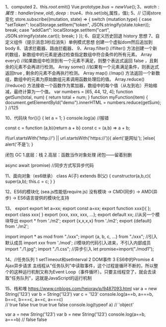 1、computed
2、this.$root.$emit()          Vue.prototype.$bus = new Vue();
3、watch:{
		属性:{
			handler(new,old){},
			deep:true
		}
	}
4、this.$set(obj,属性，值);
5、// 订阅store变化
  store.subscribe((mutation, state) => {
    switch (mutation.type) {
      case "setToken":
        localStorage.setItem("token", JSON.stringify(state.token));
        break;
      case "addCart":
        localStorage.setItem("cart", JSON.stringify(state.cart));
        break;
    }
  });
6、自定义历史回退 history 思想 
7、自定义组件（提示消息3秒后消失）单例模式思想 创建一个虚拟dom然后追加到body
8、请求拦截器、路由拦截器、
9、Array.filter()  //filter() 方法创建一个新的数组，新数组中的元素是通过检查指定数组中符合条件的所有元素。
   Array every()   //如果数组中检测到有一个元素不满足，则整个表达式返回 false ，且剩余的元素不会再进行检测。
   Array some()    //如果有一个元素满足条件，则表达式返回true , 剩余的元素不会再执行检测。
   Array map()     //map() 方法返回一个新数组，数组中的元素为原始数组元素调用函数处理后的值。
   Array.reduce()  //reduce() 方法接收一个函数作为累加器，数组中的每个值（从左到右）开始缩减，最终计算为一个值。
   var numbers = [65, 44, 12, 4];
   function getSum(total, num) {
       return total + num;
   }
   function myFunction(item) {
       document.getElementById("demo").innerHTML = numbers.reduce(getSum);
   }        //125
   
10、代码块
for(){}
{
  let a = 1;
}
console.log(a)  //报错

const c = function (a,b){return a + b}
const c = (a,b) => a + b;

if(url.startsWith('http://') || url.startsWith('https://')){
   alert('是网址');
}else{
    alert('不是');
}
    
闭包
GC
1.底层：栈
2.高层：函数当作对象处理
闭包——留着别删

async await (promise)  //同步方式写异步代码

11、面向对象（es6继承）
class A(子) extends B(父) {
  cunstructor(a,b,c){
    super(a,b);
    this.c = c;
  }
}

12、ES6的模块化   (sea.js性能低require.js)
没有模块 -> CMD(同步) -> AMD(异步) -> ES6语言提供的模块化支持

13、
export
  export let a=xx;
  export const a=xx;
  export function xxx(){
  };
  export class xxx{
  }
  export {xxx, xxx, xxx, ...};
  export default xx;
  //从另一个模块导出
  export * from './m2';
  export {x,x,x,x} from './m2';
  export {default} from './m2';

import
  import * as mod from "./xxx";
  import {a, b, c, ...} from "./xxx";
  //引入默认成员
  import xxx from './mod';
  //模块的代码引入进来，不引入内部成员
  import "./1.jpg";
  import "./1.css";
  //异步引入
  let promise=import("./mod1");
  
14、//任务队列
      1 setTimeout和setlnterval
      2 DOM事件
      3 ES6中的Promise
      4 Ajax异步请求
 主线程从"任务队列"中读取事件，这个过程是循环不断的，所以整个的这种运行机制又称为Event Loop（事件循环）。只要主线程空了，就会去读取"任务队列"，这就是JavaScript的运行机制
 
 15、栈和堆 https://www.cnblogs.com/heioray/p/9487093.html
 var a = new String('123')
 var b = String('123')
 var c = '123'
 console.log(a==b, a===b, b==c, b===c, a==c, a===c)  
 //           true false true true true false
 console.log(typeof a)
 //          'object'
 
 var a = new String('123')
 var b = new String('123')
 console.log(a==b, a===b)
 //          false false